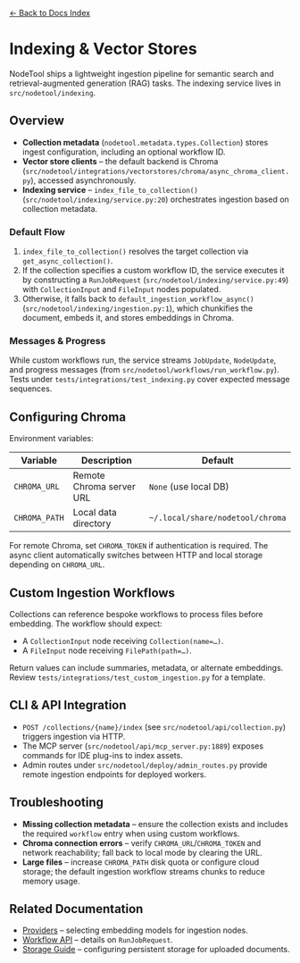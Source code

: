 [← Back to Docs Index](index.md)

# Indexing & Vector Stores

NodeTool ships a lightweight ingestion pipeline for semantic search and retrieval-augmented generation (RAG) tasks. The indexing service lives in `src/nodetool/indexing`.

## Overview

- **Collection metadata** (`nodetool.metadata.types.Collection`) stores ingest configuration, including an optional workflow ID.
- **Vector store clients** – the default backend is Chroma (`src/nodetool/integrations/vectorstores/chroma/async_chroma_client.py`), accessed asynchronously.
- **Indexing service** – `index_file_to_collection()` (`src/nodetool/indexing/service.py:20`) orchestrates ingestion based on collection metadata.

### Default Flow

1. `index_file_to_collection()` resolves the target collection via `get_async_collection()`.
2. If the collection specifies a custom workflow ID, the service executes it by constructing a `RunJobRequest` (`src/nodetool/indexing/service.py:49`) with `CollectionInput` and `FileInput` nodes populated.
3. Otherwise, it falls back to `default_ingestion_workflow_async()` (`src/nodetool/indexing/ingestion.py:1`), which chunkifies the document, embeds it, and stores embeddings in Chroma.

### Messages & Progress

While custom workflows run, the service streams `JobUpdate`, `NodeUpdate`, and progress messages (from `src/nodetool/workflows/run_workflow.py`). Tests under `tests/integrations/test_indexing.py` cover expected message sequences.

## Configuring Chroma

Environment variables:

| Variable | Description | Default |
|----------|-------------|---------|
| `CHROMA_URL` | Remote Chroma server URL | `None` (use local DB) |
| `CHROMA_PATH` | Local data directory | `~/.local/share/nodetool/chroma` |

For remote Chroma, set `CHROMA_TOKEN` if authentication is required. The async client automatically switches between HTTP and local storage depending on `CHROMA_URL`.

## Custom Ingestion Workflows

Collections can reference bespoke workflows to process files before embedding. The workflow should expect:

- A `CollectionInput` node receiving `Collection(name=…)`.
- A `FileInput` node receiving `FilePath(path=…)`.

Return values can include summaries, metadata, or alternate embeddings. Review `tests/integrations/test_custom_ingestion.py` for a template.

## CLI & API Integration

- `POST /collections/{name}/index` (see `src/nodetool/api/collection.py`) triggers ingestion via HTTP.
- The MCP server (`src/nodetool/api/mcp_server.py:1889`) exposes commands for IDE plug-ins to index assets.
- Admin routes under `src/nodetool/deploy/admin_routes.py` provide remote ingestion endpoints for deployed workers.

## Troubleshooting

- **Missing collection metadata** – ensure the collection exists and includes the required `workflow` entry when using custom workflows.
- **Chroma connection errors** – verify `CHROMA_URL`/`CHROMA_TOKEN` and network reachability; fall back to local mode by clearing the URL.
- **Large files** – increase `CHROMA_PATH` disk quota or configure cloud storage; the default ingestion workflow streams chunks to reduce memory usage.

## Related Documentation

- [Providers](providers.md) – selecting embedding models for ingestion nodes.  
- [Workflow API](workflow-api.md) – details on `RunJobRequest`.  
- [Storage Guide](storage.md) – configuring persistent storage for uploaded documents.
